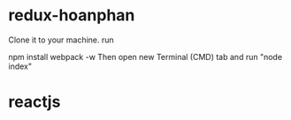 # redux-hoanphan
Clone it to your machine. run

npm install
webpack -w
Then open new Terminal (CMD) tab and run "node index"
# reactjs
